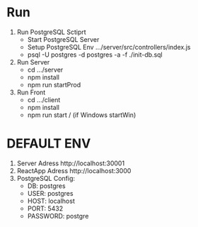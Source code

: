 # Run
1. Run PostgreSQL Sctiprt
    - Start PostgreSQL Server
    - Setup PostgreSQL Env .../server/src/controllers/index.js
    - psql -U postgres -d postgres -a -f ./init-db.sql
1. Run Server
    - cd .../server
    - npm install
    - npm run startProd
1. Run Front
    - cd .../client
    - npm install
    - npm run start / (if Windows startWin)
    
# DEFAULT ENV
1. Server Adress http://localhost:30001
1. ReactApp Adress http://localhost:3000
1. PostgreSQL Config:
    - DB: postgres
    - USER: postgres
    - HOST: localhost
    - PORT: 5432
    - PASSWORD: postgre

